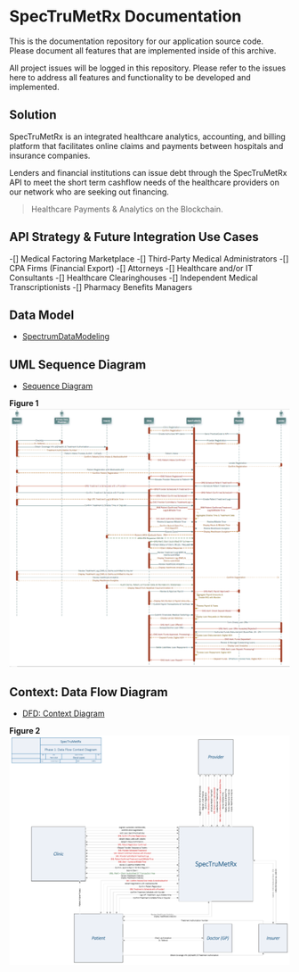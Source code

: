 # SpecTruMetRx Documentation

This is the documentation repository for our application source code. Please document all features that are implemented inside of this archive.

All project issues will be logged in this repository. Please refer to the issues here to address all features and functionality to be developed and implemented.

## Solution

SpecTruMetRx is an integrated healthcare analytics, accounting, and billing platform that facilitates online claims and payments between hospitals and insurance companies.

Lenders and financial institutions can issue debt through the SpecTruMetRx API to meet the short term cashflow needs of the healthcare providers on our network who are seeking out financing.

> Healthcare Payments & Analytics on the Blockchain.

## API Strategy & Future Integration Use Cases
-[] Medical Factoring Marketplace
-[] Third-Party Medical Administrators
-[] CPA Firms (Financial Export)
-[] Attorneys
-[] Healthcare and/or IT Consultants
-[] Healthcare Clearinghouses
-[] Independent Medical Transcriptionists
-[] Pharmacy Benefits Managers

## Data Model
* [SpectrumDataModeling](https://github.com/SpecTruMetRx/Documentation/blob/master/DataModel.pdf)

## UML Sequence Diagram
* [Sequence Diagram](https://github.com/SpecTruMetRx/Documentation/blob/master/SpectrumUML.Sequence.Master.pdf)

**Figure 1**
![alt text](https://github.com/SpecTruMetRx/Documentation/blob/master/img/SpecSequenceUML.png "UML Sequence Diagram: Phase 1 +")

## Context: Data Flow Diagram
* [DFD: Context Diagram](https://github.com/SpecTruMetRx/Documentation/blob/master/SpectrumDataFlowDiagram.pdf)

**Figure 2**
![alt text](https://github.com/SpecTruMetRx/Documentation/blob/master/img/SpecContextDFD.Phase1.png "Context DFD: Phase 1")

